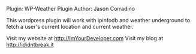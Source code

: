 Plugin: WP-Weather
Plugin Author: Jason Corradino

This wordpress plugin will work with ipinfodb and weather underground to fetch a user's current location and current weather.

Visit my website at http://ImYourDeveloper.com
Visit my blog at http://ididntbreak.it
